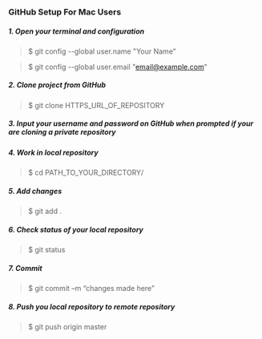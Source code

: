 ### GitHub Setup For Mac Users

##### 1. Open your terminal and configuration

>$ git config --global user.name "Your Name"

>$ git config --global user.email "email@example.com"

##### 2. Clone project from GitHub

>$ git clone HTTPS_URL_OF_REPOSITORY

##### 3. Input your username and password on GitHub when prompted if your are cloning a private repository

##### 4. Work in local repository

>$ cd PATH_TO_YOUR_DIRECTORY/

##### 5. Add changes

>$ git add .

##### 6. Check status of your local repository

>$ git status

##### 7. Commit

>$ git commit –m “changes made here”

##### 8. Push you local repository to remote repository

>$ git push origin master
